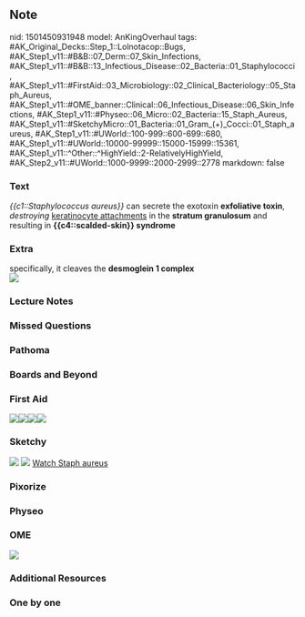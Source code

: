 ## Note
nid: 1501450931948
model: AnKingOverhaul
tags: #AK_Original_Decks::Step_1::Lolnotacop::Bugs, #AK_Step1_v11::#B&B::07_Derm::07_Skin_Infections, #AK_Step1_v11::#B&B::13_Infectious_Disease::02_Bacteria::01_Staphylococci, #AK_Step1_v11::#FirstAid::03_Microbiology::02_Clinical_Bacteriology::05_Staph_Aureus, #AK_Step1_v11::#OME_banner::Clinical::06_Infectious_Disease::06_Skin_Infections, #AK_Step1_v11::#Physeo::06_Micro::02_Bacteria::15_Staph_Aureus, #AK_Step1_v11::#SketchyMicro::01_Bacteria::01_Gram_(+)_Cocci::01_Staph_aureus, #AK_Step1_v11::#UWorld::100-999::600-699::680, #AK_Step1_v11::#UWorld::10000-99999::15000-15999::15361, #AK_Step1_v11::^Other::^HighYield::2-RelativelyHighYield, #AK_Step2_v11::#UWorld::1000-9999::2000-2999::2778
markdown: false

### Text
<i>{{c1::Staphylococcus aureus}}</i> can secrete the exotoxin
<b>exfoliative toxin</b>, <i>destroying</i> <u>keratinocyte
attachments</u> in the <b>stratum granulosum</b> and resulting in
<b>{{c4::scalded-skin}} syndrome</b>

### Extra
<div>
  specifically, it cleaves the <b>desmoglein 1 complex</b>
</div><img src=
"Screen%20Shot%202017-01-19%20at%208.29.38%20PM.png">

### Lecture Notes


### Missed Questions


### Pathoma


### Boards and Beyond


### First Aid
<img src="paste-552946974588931.jpg"><img src=
"paste-567266395553795.jpg"><img src=
"paste-75685913690115.jpg"><img src="paste-119318486450179.jpg">
<!--EndFragment-->

### Sketchy
<img src="paste-445864849965057.jpg"> <img src=
"Screen%20Shot%202019-09-26%20at%208.12.52%20AM.png"> <a href=
"https://dashboard.sketchy.com/study/medical/courses/medical-microbiology/units/medical-microbiology-bacteria/videos/medical-microbiology-bacteria-gram-positive-cocci-staphylococcus-aureus?utm_source=anki&utm_medium=partnership&utm_campaign=february_update&utm_content=medical">
Watch Staph aureus</a>

### Pixorize


### Physeo


### OME
<div class="ome-widget">
  <a href=
  "https://onlinemeded.org/spa/infectious-disease/skin-infections/acquire?ref=anki">
  <img src="_OME_AnkiFlashcards_Lesson_1.png"></a>
</div>

### Additional Resources


### One by one


